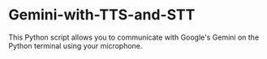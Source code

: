 # Gemini-with-TTS-and-STT
This Python script allows you to communicate with Google's Gemini on the Python terminal using your microphone.
